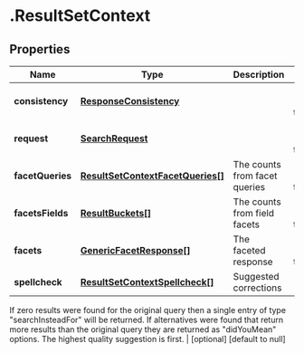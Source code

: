 # .ResultSetContext

## Properties
Name | Type | Description | Notes
------------ | ------------- | ------------- | -------------
**consistency** | [**ResponseConsistency**](ResponseConsistency.md) |  | [optional] [default to null]
**request** | [**SearchRequest**](SearchRequest.md) |  | [optional] [default to null]
**facetQueries** | [**ResultSetContextFacetQueries[]**](ResultSetContextFacetQueries.md) | The counts from facet queries | [optional] [default to null]
**facetsFields** | [**ResultBuckets[]**](ResultBuckets.md) | The counts from field facets | [optional] [default to null]
**facets** | [**GenericFacetResponse[]**](GenericFacetResponse.md) | The faceted response | [optional] [default to null]
**spellcheck** | [**ResultSetContextSpellcheck[]**](ResultSetContextSpellcheck.md) | Suggested corrections

If zero results were found for the original query then a single entry of type \"searchInsteadFor\" will be returned.
If alternatives were found that return more results than the original query they are returned as \"didYouMean\" options.
The highest quality suggestion is first.
 | [optional] [default to null]



